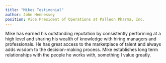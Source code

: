 ```yaml
---
title: "Mikes Testimonial"
author: John Hennessey
position: Vice President of Operations at Palleon Pharma, Inc.
---
```

Mike has earned his outstanding reputation by consistently performing at a high level and sharing
his wealth of knowledge with hiring managers and professionals. He has great access to the marketplace of talent and
always adds wisdom to the decision-making process. Mike establishes long term relationships with the people he works
with, something I value greatly.